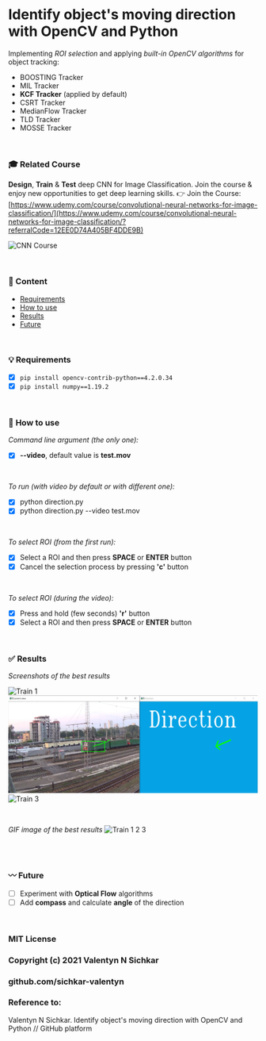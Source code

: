# Identify object's moving direction with OpenCV and Python
Implementing *ROI selection* and applying *built-in OpenCV algorithms* for object tracking:
- BOOSTING Tracker
- MIL Tracker
- **KCF Tracker** (applied by default)
- CSRT Tracker
- MedianFlow Tracker
- TLD Tracker
- MOSSE Tracker

<br/>

### :mortar_board: Related Course
**Design**, **Train** & **Test** deep CNN for Image Classification. Join the course & enjoy new opportunities to get deep learning skills. 👉 Join the Course: [https://www.udemy.com/course/convolutional-neural-networks-for-image-classification/](https://www.udemy.com/course/convolutional-neural-networks-for-image-classification/?referralCode=12EE0D74A405BF4DDE9B)

![CNN Course](https://github.com/sichkar-valentyn/1-million-images-for-Traffic-Signs-Classification-tasks/blob/main/images/slideshow_classification.gif)

<br/>

### :scroll: Content
* [Requirements](#requirements)
* [How to use](#how-to-use)
* [Results](#results)
* [Future](#future)

<br/>

### :bulb: <a id="requirements">Requirements</a>
- [x] ```pip install opencv-contrib-python==4.2.0.34```
- [x] ```pip install numpy==1.19.2```
  
<br/>

### :radio_button: <a id="how-to-use">How to use</a>
*Command line argument (the only one):*
- [x] **--video**, default value is **test.mov**

<br/>

*To run (with video by default or with different one):*
- [x] python direction.py
- [x] python direction.py --video test.mov

<br/>

*To select ROI (from the first run):*
- [x] Select a ROI and then press **SPACE** or **ENTER** button
- [x] Cancel the selection process by pressing **'c'** button

<br/>

*To select ROI (during the video):*
- [x] Press and hold (few seconds) **'r'** button
- [x] Select a ROI and then press **SPACE** or **ENTER** button

<br/>

### :white_check_mark: <a id="results">Results</a>
*Screenshots of the best results*

![Train 1](https://github.com/sichkar-valentyn/identify-moving-direction-opencv-python/blob/main/images/train_1.png)
![Train 2](https://github.com/sichkar-valentyn/identify-moving-direction-opencv-python/blob/main/images/train_2.png)
![Train 3](https://github.com/sichkar-valentyn/identify-moving-direction-opencv-python/blob/main/images/train_3.png)

<br/>

*GIF image of the best results*
![Train 1 2 3](https://github.com/sichkar-valentyn/identify-moving-direction-opencv-python/blob/main/images/direction_123.gif)

<br/>


<br/>

### :wavy_dash: <a id="future">Future</a>
- [ ] Experiment with **Optical Flow** algorithms
- [ ] Add **compass** and calculate **angle** of the direction

<br/>


### MIT License
### Copyright (c) 2021 Valentyn N Sichkar
### github.com/sichkar-valentyn
### Reference to:
Valentyn N Sichkar. Identify object's moving direction with OpenCV and Python // GitHub platform
